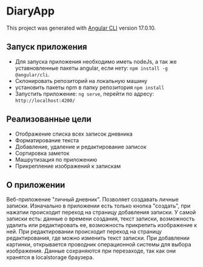 # DiaryApp

This project was generated with [Angular CLI](https://github.com/angular/angular-cli) version 17.0.10.

## Запуск приложения

+ Для запуска приложения необходимо иметь nodeJs, а так же уставновленные пакеты angular, если нету: `npm install -g @angular/cli`.
+ Склонировать репозиторий на локальную машину
+ установить пакеты npm в папку репозитория `npm install`
+ Запустить приложение: `ng serve`, перейти по адресу: `http://localhost:4200/`

## Реализованные цели

+ Отображение списка всех записок дневника
+ Форматирование текста
+ Добавление, удаление и редактирование записок
+ Сортировка заметок
+ Машрутизация по приложению
+ Прикрепление изображений к запискам

## О приложении

Веб-приложение "личный дневник". Позволяет создавать личные записки. Изначально в приложении есть только кнопка "создать", при нажатии происходит
переход на страницу добавления записки. У самой записки есть: данные о времени создания, текст записки, возможность удалить или редактировать ее,
возможность прикрепить изображение к ней. При редактировании происходит переход на страницу редактирования, где можно изменить текст записки. При
добавлении картинки, открывается проводник операционной системы для выбора изображения. Данные сохраняются при перезаходе, так как они хранятся
в localstorage браузера.
